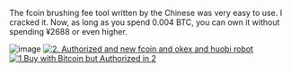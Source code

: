 
The fcoin brushing fee tool written by the Chinese was very easy to use. I cracked it. Now, as long as you spend 0.004 BTC, you can own it without spending  ¥2688 or even higher.


![image]( https://github.com/luxianyou/fcoin/blob/master/effect.png)
<a href="http://satoshibox.com/pd345sx767t3wbpjns5o4zj5" class="satoshibox-link"><img src="https://satoshibox.com/img/button-bitcoin.svg" alt="2. Authorized and new fcoin and okex and huobi robot"></a>
<a href="http://satoshibox.com/47ko3y6ieh7jszncv7mzftk2" class="satoshibox-link"><img src="https://satoshibox.com/img/button-bitcoin.svg" alt="1.Buy with Bitcoin  but Authorized in 2"></a>
